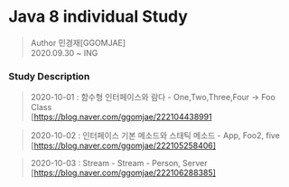 Java 8 individual Study 
==================== 

>Author 민경재[GGOMJAE] <br>
2020.09.30 ~ ING <br>

### Study Description  
  
> 2020-10-01 : 함수형 인터페이스와 람다 - One,Two,Three,Four -> Foo Class <br>
>[https://blog.naver.com/ggomjae/222104438991 <br> 

> 2020-10-02 : 인터페이스 기본 메소드와 스태틱 메소드 - App, Foo2, five <br> 
>[https://blog.naver.com/ggomjae/222105258406] <br> 

> 2020-10-03 : Stream - Stream - Person, Server <br> 
>[https://blog.naver.com/ggomjae/222106288385] <br>



